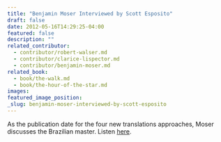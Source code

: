 ```yaml
---
title: "Benjamin Moser Interviewed by Scott Esposito"
draft: false
date: 2012-05-16T14:29:25-04:00
featured: false
description: ""
related_contributor:
  - contributor/robert-walser.md
  - contributor/clarice-lispector.md
  - contributor/benjamin-moser.md
related_book:
  - book/the-walk.md
  - book/the-hour-of-the-star.md
images:
featured_image_position: 
_slug: benjamin-moser-interviewed-by-scott-esposito
---
```


As the publication date for the four new translations approaches, Moser discusses the Brazilian master. Listen [here](http://www.aup.edu/cwt/that_other_word/default.htm).   


